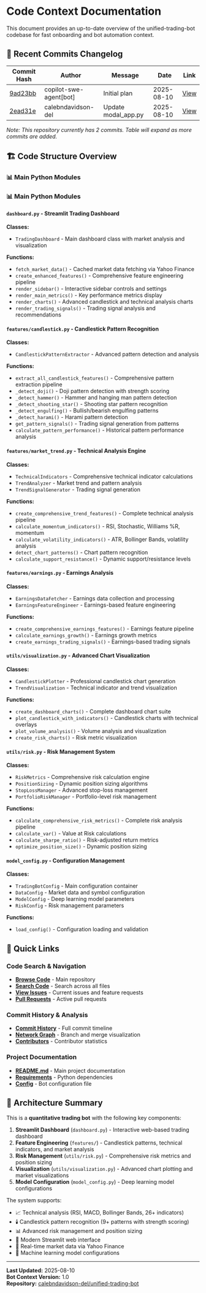 # Code Context Documentation

This document provides an up-to-date overview of the unified-trading-bot codebase for fast onboarding and bot automation context.

## 📝 Recent Commits Changelog

| Commit Hash | Author | Message | Date | Link |
|-------------|--------|---------|------|------|
| [9ad23bb](https://github.com/calebndavidson-del/unified-trading-bot/commit/9ad23bb400d48d58eac4a54caa3789c8a84b4e69) | copilot-swe-agent[bot] | Initial plan | 2025-08-10 | [View](https://github.com/calebndavidson-del/unified-trading-bot/commit/9ad23bb400d48d58eac4a54caa3789c8a84b4e69) |
| [2ead31e](https://github.com/calebndavidson-del/unified-trading-bot/commit/2ead31e6c9759a2b5310b0a1a2ec09f501b7f6cb) | calebndavidson-del | Update modal_app.py | 2025-08-10 | [View](https://github.com/calebndavidson-del/unified-trading-bot/commit/2ead31e6c9759a2b5310b0a1a2ec09f501b7f6cb) |

*Note: This repository currently has 2 commits. Table will expand as more commits are added.*

## 🏗️ Code Structure Overview

### 📊 Main Python Modules

### 📊 Main Python Modules

#### `dashboard.py` - Streamlit Trading Dashboard
**Classes:**
- `TradingDashboard` - Main dashboard class with market analysis and visualization

**Functions:**
- `fetch_market_data()` - Cached market data fetching via Yahoo Finance
- `create_enhanced_features()` - Comprehensive feature engineering pipeline
- `render_sidebar()` - Interactive sidebar controls and settings
- `render_main_metrics()` - Key performance metrics display
- `render_charts()` - Advanced candlestick and technical analysis charts
- `render_trading_signals()` - Trading signal analysis and recommendations

#### `features/candlestick.py` - Candlestick Pattern Recognition
**Classes:**
- `CandlestickPatternExtractor` - Advanced pattern detection and analysis

**Functions:**
- `extract_all_candlestick_features()` - Comprehensive pattern extraction pipeline
- `_detect_doji()` - Doji pattern detection with strength scoring
- `_detect_hammer()` - Hammer and hanging man pattern detection
- `_detect_shooting_star()` - Shooting star pattern recognition
- `_detect_engulfing()` - Bullish/bearish engulfing patterns
- `_detect_harami()` - Harami pattern detection
- `get_pattern_signals()` - Trading signal generation from patterns
- `calculate_pattern_performance()` - Historical pattern performance analysis

#### `features/market_trend.py` - Technical Analysis Engine
**Classes:**
- `TechnicalIndicators` - Comprehensive technical indicator calculations
- `TrendAnalyzer` - Market trend and pattern analysis
- `TrendSignalGenerator` - Trading signal generation

**Functions:**
- `create_comprehensive_trend_features()` - Complete technical analysis pipeline
- `calculate_momentum_indicators()` - RSI, Stochastic, Williams %R, momentum
- `calculate_volatility_indicators()` - ATR, Bollinger Bands, volatility analysis
- `detect_chart_patterns()` - Chart pattern recognition
- `calculate_support_resistance()` - Dynamic support/resistance levels

#### `features/earnings.py` - Earnings Analysis
**Classes:**
- `EarningsDataFetcher` - Earnings data collection and processing
- `EarningsFeatureEngineer` - Earnings-based feature engineering

**Functions:**
- `create_comprehensive_earnings_features()` - Earnings feature pipeline
- `calculate_earnings_growth()` - Earnings growth metrics
- `create_earnings_trading_signals()` - Earnings-based trading signals

#### `utils/visualization.py` - Advanced Chart Visualization
**Classes:**
- `CandlestickPlotter` - Professional candlestick chart generation
- `TrendVisualization` - Technical indicator and trend visualization

**Functions:**
- `create_dashboard_charts()` - Complete dashboard chart suite
- `plot_candlestick_with_indicators()` - Candlestick charts with technical overlays
- `plot_volume_analysis()` - Volume analysis and visualization
- `create_risk_charts()` - Risk metric visualization

#### `utils/risk.py` - Risk Management System
**Classes:**
- `RiskMetrics` - Comprehensive risk calculation engine
- `PositionSizing` - Dynamic position sizing algorithms
- `StopLossManager` - Advanced stop-loss management
- `PortfolioRiskManager` - Portfolio-level risk management

**Functions:**
- `calculate_comprehensive_risk_metrics()` - Complete risk analysis pipeline
- `calculate_var()` - Value at Risk calculations
- `calculate_sharpe_ratio()` - Risk-adjusted return metrics
- `optimize_position_size()` - Dynamic position sizing

#### `model_config.py` - Configuration Management
**Classes:**
- `TradingBotConfig` - Main configuration container
- `DataConfig` - Market data and symbol configuration
- `ModelConfig` - Deep learning model parameters
- `RiskConfig` - Risk management parameters

**Functions:**
- `load_config()` - Configuration loading and validation

## 🔗 Quick Links

### Code Search & Navigation
- **[Browse Code](https://github.com/calebndavidson-del/unified-trading-bot)** - Main repository
- **[Search Code](https://github.com/calebndavidson-del/unified-trading-bot/search?type=code)** - Search across all files
- **[View Issues](https://github.com/calebndavidson-del/unified-trading-bot/issues)** - Current issues and feature requests
- **[Pull Requests](https://github.com/calebndavidson-del/unified-trading-bot/pulls)** - Active pull requests

### Commit History & Analysis
- **[Commit History](https://github.com/calebndavidson-del/unified-trading-bot/commits/main)** - Full commit timeline
- **[Network Graph](https://github.com/calebndavidson-del/unified-trading-bot/network)** - Branch and merge visualization
- **[Contributors](https://github.com/calebndavidson-del/unified-trading-bot/graphs/contributors)** - Contributor statistics

### Project Documentation
- **[README.md](https://github.com/calebndavidson-del/unified-trading-bot/blob/main/README.md)** - Main project documentation
- **[Requirements](https://github.com/calebndavidson-del/unified-trading-bot/blob/main/requirements.txt)** - Python dependencies
- **[Config](https://github.com/calebndavidson-del/unified-trading-bot/blob/main/config.yaml)** - Bot configuration file

## 🤖 Architecture Summary

This is a **quantitative trading bot** with the following key components:

1. **Streamlit Dashboard** (`dashboard.py`) - Interactive web-based trading dashboard
2. **Feature Engineering** (`features/`) - Candlestick patterns, technical indicators, and market analysis
3. **Risk Management** (`utils/risk.py`) - Comprehensive risk metrics and position sizing
4. **Visualization** (`utils/visualization.py`) - Advanced chart plotting and market visualizations
5. **Model Configuration** (`model_config.py`) - Deep learning model configurations

The system supports:
- 📈 Technical analysis (RSI, MACD, Bollinger Bands, 26+ indicators)
- 🕯️ Candlestick pattern recognition (9+ patterns with strength scoring)
- 📊 Advanced risk management and position sizing
- 📱 Modern Streamlit web interface
- 🔄 Real-time market data via Yahoo Finance
- 🧠 Machine learning model configurations

---

**Last Updated:** 2025-08-10  
**Bot Context Version:** 1.0  
**Repository:** [calebndavidson-del/unified-trading-bot](https://github.com/calebndavidson-del/unified-trading-bot)